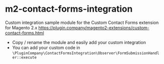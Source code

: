 # m2-contact-forms-integration
Custom integration sample module for the Custom Contact Forms extension for Magento 2.x https://plugin.company/magento2-extensions/custom-contact-forms.html

* Copy / rename the module and easily add your custom integration
* You can add your custom code in `\PluginCompany\ContactFormsIntegration\Observer\FormSubmissionHandler::execute`
